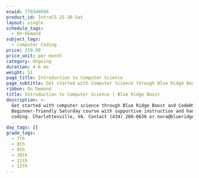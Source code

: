 ```yaml
---
ecwid: 770348898
product_id: IntroCS-25-26-Sat
layout: single
schedule_tags:
  - On-Demand
subject_tags:
  - Computer Coding
price: 239.99
price_unit: per month
category: Ongoing
duration: 4-6 mo
weight: 51
page_title: Introduction to Computer Science
page_subtitle: Get started with Computer Science through Blue Ridge Boost and CodeHS!
ribbon: On Demand
title: Introduction to Computer Science | Blue Ridge Boost
description: >-
  Get started with computer science through Blue Ridge Boost and CodeHS.
  Beginner-friendly Saturday course with supportive instruction and hands-on
  coding. Charlottesville, VA. Contact (434) 260-0636 or nora@blueridgeboost.com
  .
day_tags: []
grade_tags:
  - 7th
  - 8th
  - 9th
  - 10th
  - 11th
  - 12th
---
```


